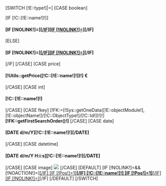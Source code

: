 [SWITCH [!E::type!]|=]
        [CASE boolean]
<td>[IF [!C::[!E::name!]!]]
    <h4>[IF [!NOLINK!]=]<a href="?search=[!search!]&Page=[!Page!]&action=edit&prop=[!E::name!]&value=0&id=[!C::Id!]">[/IF]<span class="label label-success"><i class="fa fa-check"></i></span>[IF [!NOLINK!]=]</a>[/IF]</h4>
    [ELSE]
    <h4>[IF [!NOLINK!]=]<a href="?search=[!search!]&Page=[!Page!]&action=edit&prop=[!E::name!]&value=1&id=[!C::Id!]">[/IF]<span class="label label-danger"><i class="fa fa-times"></i></span>[IF [!NOLINK!]=]</a>[/IF]</h4>
    [/IF]
</td>
        [/CASE]
        [CASE price]
<td><h4><span class="label label-primary">[!Utils::getPrice([!C::[!E::name!]!])!] €</span></h4></td>
        [/CASE]
        [CASE int]
<td><h4><span class="label label-warning">[!C::[!E::name!]!]</span></h4></td>
        [/CASE]
        [CASE fkey]
        [!FK:=[!Sys::getOneData([!E::objectModule!],[!E::objectName!]/[!C::ObjectType!]/[!C::Id!])!]!]
<td><strong>[!FK::getFirstSearchOrder()!]</strong></td>
        [/CASE]
        [CASE date]
<td><h4><span class="label label-primary">[DATE d/m/Y][!C::[!E::name!]!][/DATE]</span></h4></td>
        [/CASE]
        [CASE datetime]
<td><h4><span class="label label-info">[DATE d/m/Y H:i:s][!C::[!E::name!]!][/DATE]</span></h4></td>
        [/CASE]
        [CASE image]
<td><img src="/[!C::[!E::name!]!].mini.200x50.jpg" class="img-responsive" /></td>
        [/CASE]
        [DEFAULT]
<td>
[IF [!NOLINK!]=&&[!NOACTION!]=]<a href="/[!Sys::getMenu([!C::Module!]/[!C::ObjectType!])!]/[!C::Id!][IF [!Popup!]]/Form[/IF]" class="[IF [!Popup!]]popup[/IF]">[/IF]
    [IF [!Pos!]=1]<strong>[/IF]
    [!C::[!E::name!]!]
    [IF [!Pos!]=1]</strong>[/IF]
    [IF [!NOLINK!]=]</a>[/IF]
</td>
        [/DEFAULT]
[/SWITCH]
